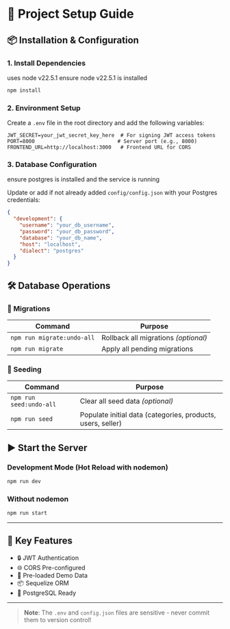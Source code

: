 # 🚀 Project Setup Guide

## 📦 Installation & Configuration

### 1. Install Dependencies

uses node v22.5.1
ensure node v22.5.1 is installed

```bash
npm install
```

### 2. Environment Setup

Create a `.env` file in the root directory and add the following variables:

```env
JWT_SECRET=your_jwt_secret_key_here  # For signing JWT access tokens
PORT=8000                           # Server port (e.g., 8000)
FRONTEND_URL=http://localhost:3000   # Frontend URL for CORS
```

### 3. Database Configuration

ensure postgres is installed and the service is running

Update or add if not already added `config/config.json` with your Postgres credentials:

```json
{
  "development": {
    "username": "your_db_username",
    "password": "your_db_password",
    "database": "your_db_name",
    "host": "localhost",
    "dialect": "postgres"
  }
}
```

## 🛠 Database Operations

### 🔄 Migrations

| Command                    | Purpose                              |
| -------------------------- | ------------------------------------ |
| `npm run migrate:undo-all` | Rollback all migrations _(optional)_ |
| `npm run migrate`          | Apply all pending migrations         |

### 🌱 Seeding

| Command                 | Purpose                                                     |
| ----------------------- | ----------------------------------------------------------- |
| `npm run seed:undo-all` | Clear all seed data _(optional)_                            |
| `npm run seed`          | Populate initial data (categories, products, users, seller) |

## ▶️ Start the Server

### Development Mode (Hot Reload with nodemon)

```bash
npm run dev
```

### Without nodemon

```bash
npm run start
```

---

## 🌟 Key Features

- 🔒 JWT Authentication
- 🌐 CORS Pre-configured
- 🛒 Pre-loaded Demo Data
- 📦 Sequelize ORM
- 🐘 PostgreSQL Ready

---

> **Note**: The `.env` and `config.json` files are sensitive - never commit them to version control!
